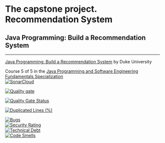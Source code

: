 # The capstone project. Recommendation System

## Java Programming: Build a Recommendation System


---

[Java Programming: Build a Recommendation System](https://www.coursera.org/learn/java-programming-recommender)
by Duke University

Course 5 of 5 in the [Java Programming and Software Engineering Fundamentals Specialization](https://www.coursera.org/specializations/java-programming)<br>
[![SonarCloud](https://sonarcloud.io/images/project_badges/sonarcloud-white.svg)](https://sonarcloud.io/summary/new_code?id=robersharkY_LDH_PFInal) <br>

[![Quality gate](https://sonarcloud.io/api/project_badges/quality_gate?project=robersharkY_LDH_PFInal)](https://sonarcloud.io/summary/new_code?id=robersharkY_LDH_PFInal)<br>

[![Quality Gate Status](https://sonarcloud.io/api/project_badges/measure?project=robersharkY_LDH_PFInal&metric=alert_status)](https://sonarcloud.io/summary/new_code?id=robersharkY_LDH_PFInal)<br>

[![Duplicated Lines (%)](https://sonarcloud.io/api/project_badges/measure?project=robersharkY_LDH_PFInal&metric=duplicated_lines_density)](https://sonarcloud.io/summary/new_code?id=robersharkY_LDH_PFInal) <br>

[![Bugs](https://sonarcloud.io/api/project_badges/measure?project=robersharkY_LDH_PFInal&metric=bugs)](https://sonarcloud.io/summary/new_code?id=robersharkY_LDH_PFInal) <br>
[![Security Rating](https://sonarcloud.io/api/project_badges/measure?project=robersharkY_LDH_PFInal&metric=security_rating)](https://sonarcloud.io/summary/new_code?id=robersharkY_LDH_PFInal) <br>
[![Technical Debt](https://sonarcloud.io/api/project_badges/measure?project=robersharkY_LDH_PFInal&metric=sqale_index)](https://sonarcloud.io/summary/new_code?id=robersharkY_LDH_PFInal) <br>
[![Code Smells](https://sonarcloud.io/api/project_badges/measure?project=robersharkY_LDH_PFInal&metric=code_smells)](https://sonarcloud.io/summary/new_code?id=robersharkY_LDH_PFInal) <br>
